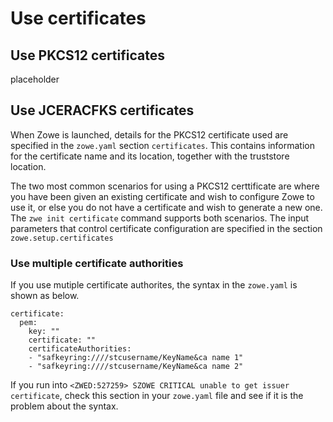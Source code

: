 # Use certificates

## Use PKCS12 certificates

placeholder

## Use JCERACFKS certificates

When Zowe is launched, details for the PKCS12 certificate used are specified in the `zowe.yaml` section `certificates`.  This contains information for the certificate name and its location, together with the truststore location.  

The two most common scenarios for using a PKCS12 certtificate are where you have been given an existing certificate and wish to configure Zowe to use it, or else you do not have a certificate and wish to generate a new one.  The `zwe init certificate` command supports both scenarios.  The input parameters that control certificate configuration
are specified in the section `zowe.setup.certificates`

### Use multiple certificate authorities

If you use mutiple certificate authorites, the syntax in the `zowe.yaml` is shown as below.

```
certificate:
  pem:                                                                           
    key: ""                                                                      
    certificate: ""                                                              
    certificateAuthorities:                                                      
    - "safkeyring:////stcusername/KeyName&ca name 1"        
    - "safkeyring:////stcusername/KeyName&ca name 2"
```
If you run into `<ZWED:527259> SZOWE CRITICAL unable to get issuer certificate`, check this section in your `zowe.yaml` file and see if it is the problem about the syntax.
